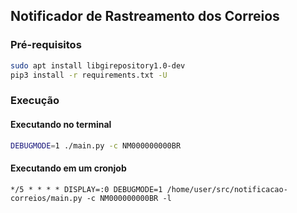 ## Notificador de Rastreamento dos Correios

### Pré-requisitos

```bash
sudo apt install libgirepository1.0-dev
pip3 install -r requirements.txt -U
```

### Execução

#### Executando no terminal

```bash
DEBUGMODE=1 ./main.py -c NM000000000BR
```

#### Executando em um cronjob

```
*/5 * * * * DISPLAY=:0 DEBUGMODE=1 /home/user/src/notificacao-correios/main.py -c NM000000000BR -l
```
